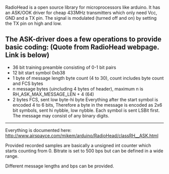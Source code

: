 RadioHead is a open source library for microprocessors like arduino.
It has an ASK/OOK driver for cheap 433MHz transmitters which
only need Vcc, GND and a TX pin. The signal is modulated (turned off and
on) by setting the TX pin on high and low.

The ASK-driver does a few operations to provide basic coding:
(Quote from RadioHead webpage. Link is below)
--------------------------------------------------------------------
- 36 bit training preamble consisting of 0-1 bit pairs
- 12 bit start symbol 0xb38
- 1 byte of message length byte count (4 to 30), count includes byte 
  count and FCS bytes
- n message bytes (uincluding 4 bytes of header), maximum n is 
  RH_ASK_MAX_MESSAGE_LEN + 4 (64)
- 2 bytes FCS, sent low byte-hi byte
Everything after the start symbol is encoded 4 to 6 bits, 
Therefore a byte in the message is encoded as 2x6 bit symbols, 
sent hi nybble, low nybble. Each symbol is sent LSBit first.
The message may consist of any binary digits.
-----------------------------------------------------------------
Everything is documented here:
http://www.airspayce.com/mikem/arduino/RadioHead/classRH__ASK.html




Provided recorded samples are basically a unsigned int counter 
which starts counting from 0. Bitrate is set to 500 bps but can be 
defined in a wide range.

Different message lengths and bps can be provided.
